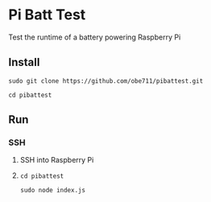 # Pi Batt Test

Test the runtime of a battery powering Raspberry Pi 

## Install

`sudo git clone https://github.com/obe711/pibattest.git`

`cd pibattest`

## Run

### SSH
    
1. SSH into Raspberry Pi

2.  `cd pibattest`
    
    `sudo node index.js`